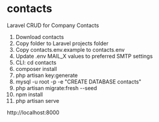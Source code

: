# contacts
Laravel CRUD for Company Contacts

1. Download contacts
2. Copy folder to Laravel projects folder
3. Copy contacts\.env.example to contacts\.env
4. Update .env MAIL_X values to preferred SMTP settings
5. CLI: cd contacts
6. composer install
7. php artisan key:generate
8. mysql -u root -p -e "CREATE DATABASE contacts"
9. php artisan migrate:fresh --seed
10. npm install
11. php artisan serve

http://localhost:8000